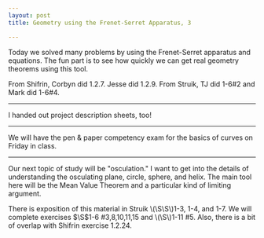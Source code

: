 ```yaml
---
layout: post
title: Geometry using the Frenet-Serret Apparatus, 3

---
```


Today we solved many problems by using the Frenet-Serret apparatus and equations. The fun part is to see how quickly we can get real geometry theorems using this tool.

From Shifrin, Corbyn did 1.2.7. Jesse did 1.2.9. From Struik, TJ did 1-6\#2 and Mark did 1-6\#4.

----

I handed out project description sheets, too!

----

We will have the pen &amp; paper competency exam for the basics of curves on Friday in class.

---

Our next topic of study will be "osculation." I want to get into the details of understanding the osculating plane, circle, sphere, and helix. The main tool here will be the Mean Value Theorem and a particular kind of limiting argument.

There is exposition of this material in Struik \\(\S\S\\)1-3, 1-4, and 1-7. We will complete exercises $\S$1-6 \#3,8,10,11,15 and \\(\S\\)1-11 \#5.
Also, there is a bit of overlap with Shifrin exercise 1.2.24.